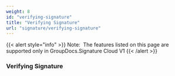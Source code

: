 ```yaml
---
weight: 8
id: "verifying-signature"
title: "Verifying Signature"
url: "signature/verifying-signature"
---
```


{{< alert style="info" >}}
Note:  The features listed on this page are supported only in GroupDocs.Signature Cloud V1
{{< /alert >}}

### Verifying Signature ###



